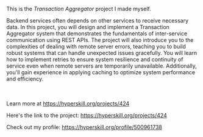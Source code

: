 This is the *Transaction Aggregator* project I made myself.


<p>Backend services often depends on other services to receive necessary data. In this project, you will design and implement a Transaction Aggregator system that demonstrates the fundamentals of inter-service communication using REST APIs. The project will also introduce you to the complexities of dealing with remote server errors, teaching you to build robust systems that can handle unexpected issues gracefully. You will learn how to implement retries to ensure system resilience and continuity of service even when remote servers are temporarily unavailable. Additionally, you'll gain experience in applying caching to optimize system performance and efficiency.</p><br/><br/>Learn more at <a href="https://hyperskill.org/projects/424?utm_source=ide&utm_medium=ide&utm_campaign=ide&utm_content=project-card">https://hyperskill.org/projects/424</a>

Here's the link to the project: https://hyperskill.org/projects/424

Check out my profile: https://hyperskill.org/profile/500961738